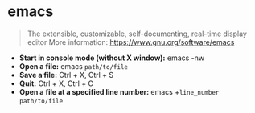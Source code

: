 # emacs
> The extensible, customizable, self-documenting, real-time display editor
> More information: <https://www.gnu.org/software/emacs>
- **Start in console mode (without X window):**
emacs -nw
- **Open a file:**
emacs `path/to/file`
- **Save a file:**
Ctrl + X, Ctrl + S
- **Quit:**
Ctrl + X, Ctrl + C
- **Open a file at a specified line number:**
emacs +`line_number` `path/to/file`
